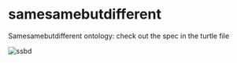 # samesamebutdifferent

Samesamebutdifferent ontology: check out the spec in the turtle file

![ssbd](https://media.giphy.com/media/3xz2BH2JO1oqX6OUpy/giphy-downsized-large.gif)
